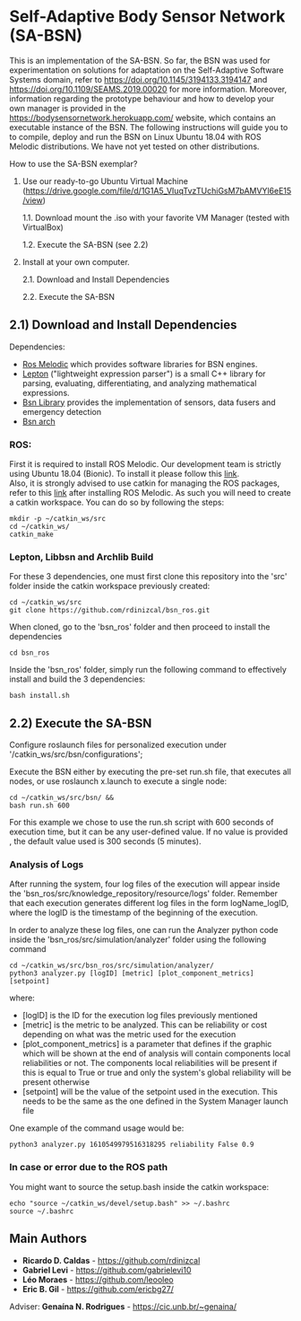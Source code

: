 # Self-Adaptive Body Sensor Network (SA-BSN)

This is an implementation of the SA-BSN. So far, the BSN was used for experimentation on solutions for adaptation on the Self-Adaptive Software Systems domain, refer to https://doi.org/10.1145/3194133.3194147 and https://doi.org/10.1109/SEAMS.2019.00020 for more information.  Moreover, information regarding the prototype behaviour and how to develop your own manager is provided in the https://bodysensornetwork.herokuapp.com/ website, which contains an executable instance of the BSN. The following instructions will guide you to to compile, deploy and run the BSN on Linux Ubuntu 18.04 with ROS Melodic distributions. We have not yet tested on other distributions.

How to use the SA-BSN exemplar?

1) Use our ready-to-go Ubuntu Virtual Machine (https://drive.google.com/file/d/1G1A5_VIuqTvzTUchiGsM7bAMVYl6eE15/view)

    1.1. Download mount the .iso with your favorite VM Manager (tested with VirtualBox)
    
    1.2. Execute the SA-BSN (see 2.2)
 
2) Install at your own computer.

    2.1. Download and Install Dependencies
    
    2.2. Execute the SA-BSN


## 2.1) Download and Install Dependencies

Dependencies:

* [Ros Melodic](http://wiki.ros.org/melodic) which provides software libraries for BSN engines.
* [Lepton](https://github.com/rdinizcal/lepton) ("lightweight expression parser") is a small C++ library for parsing, evaluating, differentiating, and analyzing mathematical expressions.
* [Bsn Library](https://github.com/rdinizcal/libbsn)  provides the implementation of sensors, data fusers and emergency detection
* [Bsn arch](https://github.com/rdinizcal/arch)

### ROS:
First it is required to install ROS Melodic. Our development team is strictly using Ubuntu 18.04 (Bionic). To install it please follow this [link](http://wiki.ros.org/melodic/Installation/Ubuntu).  
Also, it is strongly advised to use catkin for managing the ROS packages, refer to this [link](http://wiki.ros.org/ROS/Tutorials/InstallingandConfiguringROSEnvironment) after installing ROS Melodic. As such you will need to create a catkin workspace. You can do so by following the steps:

```
mkdir -p ~/catkin_ws/src
cd ~/catkin_ws/
catkin_make
```

### Lepton, Libbsn and Archlib Build
For these 3 dependencies, one must first clone this repository into the 'src' folder inside the catkin workspace previously created:

```
cd ~/catkin_ws/src
git clone https://github.com/rdinizcal/bsn_ros.git
```

When cloned, go to the 'bsn_ros' folder and then proceed to install the dependencies

```
cd bsn_ros
```

Inside the 'bsn_ros' folder, simply run the following command to effectively install and build the 3 dependencies:

```
bash install.sh
```

## 2.2) Execute the SA-BSN

Configure roslaunch files for personalized execution under '/catkin_ws/src/bsn/configurations';

Execute the BSN either by executing the pre-set run.sh file, that executes all nodes, 
or use roslaunch x.launch to execute a single node:
```
cd ~/catkin_ws/src/bsn/ && 
bash run.sh 600
``` 

For this example we chose to use the run.sh script with 600 seconds of execution time, but it can be any user-defined value. If no value is provided , the default value used is 300 seconds (5 minutes).

### Analysis of Logs
After running the system, four log files of the execution will appear inside the 'bsn_ros/src/knowledge_repository/resource/logs' folder. Remember that each execution generates different log files in the form logName_logID, where the logID is the timestamp of the beginning of the execution.

In order to analyze these log files, one can run the Analyzer python code inside the 'bsn_ros/src/simulation/analyzer' folder using the following command

```
cd ~/catkin_ws/src/bsn_ros/src/simulation/analyzer/
python3 analyzer.py [logID] [metric] [plot_component_metrics] [setpoint]
```

where:

* [logID] is the ID for the execution log files previously mentioned
* [metric] is the metric to be analyzed. This can be reliability or cost depending on what was the metric used for the execution
* [plot_component_metrics] is a parameter that defines if the graphic which will be shown at the end of analysis will contain components local reliabilities or not. The components local reliabilities will be present if this is equal to True or true and only the system's global reliability will be present otherwise
* [setpoint] will be the value of the setpoint used in the execution. This needs to be the same as the one defined in the System Manager launch file

One example of the command usage would be:

```
python3 analyzer.py 1610549979516318295 reliability False 0.9
```

### In case or error due to the ROS path

You might want to source the setup.bash inside the catkin workspace:
```
echo "source ~/catkin_ws/devel/setup.bash" >> ~/.bashrc
source ~/.bashrc
```

## Main Authors

* **Ricardo D. Caldas** - https://github.com/rdinizcal
* **Gabriel Levi** - https://github.com/gabrielevi10
* **Léo Moraes** - https://github.com/leooleo  
* **Eric B. Gil** - https://github.com/ericbg27/

Adviser: **Genaína N. Rodrigues** - https://cic.unb.br/~genaina/
